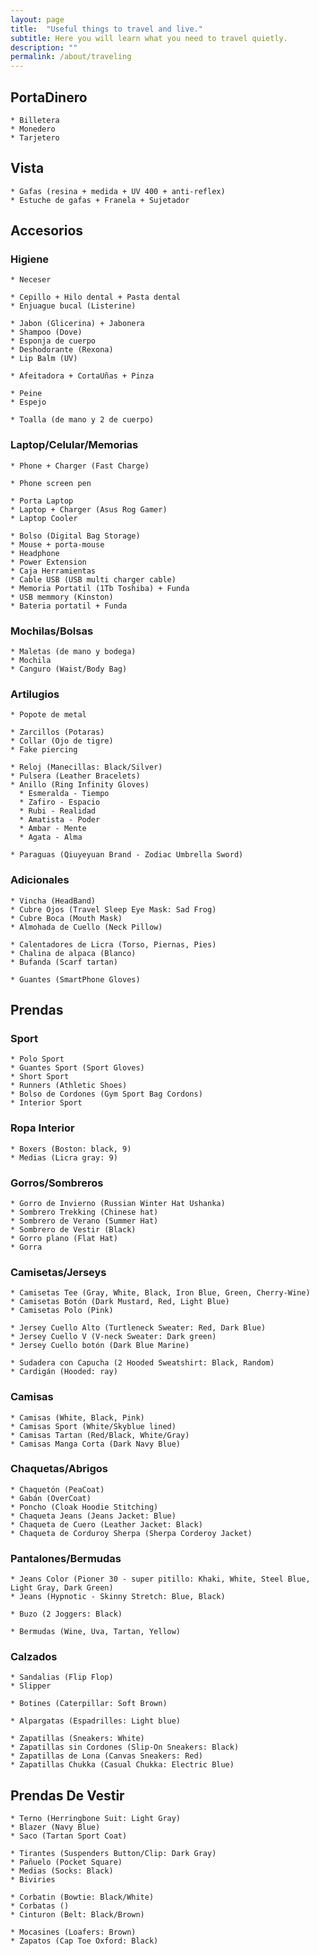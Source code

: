 ```yaml
---
layout: page
title:  "Useful things to travel and live."
subtitle: Here you will learn what you need to travel quietly.
description: ""
permalink: /about/traveling
---
```


## PortaDinero

    * Billetera  
    * Monedero  
    * Tarjetero  

## Vista

    * Gafas (resina + medida + UV 400 + anti-reflex)  
    * Estuche de gafas + Franela + Sujetador  

## Accesorios

### Higiene

    * Neceser  

    * Cepillo + Hilo dental + Pasta dental  
    * Enjuague bucal (Listerine)  
    
    * Jabon (Glicerina) + Jabonera  
    * Shampoo (Dove)  
    * Esponja de cuerpo  
    * Deshodorante (Rexona)  
    * Lip Balm (UV)  

    * Afeitadora + CortaUñas + Pinza  

    * Peine  
    * Espejo  

    * Toalla (de mano y 2 de cuerpo)  

### Laptop/Celular/Memorias

    * Phone + Charger (Fast Charge)  
    
    * Phone screen pen  

    * Porta Laptop  
    * Laptop + Charger (Asus Rog Gamer)  
    * Laptop Cooler  

    * Bolso (Digital Bag Storage)  
    * Mouse + porta-mouse  
    * Headphone  
    * Power Extension  
    * Caja Herramientas  
    * Cable USB (USB multi charger cable)  
    * Memoria Portatil (1Tb Toshiba) + Funda  
    * USB memmory (Kinston)  
    * Bateria portatil + Funda  

### Mochilas/Bolsas

    * Maletas (de mano y bodega)  
    * Mochila  
    * Canguro (Waist/Body Bag)  

### Artilugios

    * Popote de metal  

    * Zarcillos (Potaras)  
    * Collar (Ojo de tigre)  
    * Fake piercing  

    * Reloj (Manecillas: Black/Silver)  
    * Pulsera (Leather Bracelets)  
    * Anillo (Ring Infinity Gloves)  
      * Esmeralda - Tiempo
      * Zafiro - Espacio
      * Rubi - Realidad
      * Amatista - Poder
      * Ambar - Mente
      * Agata - Alma

    * Paraguas (Qiuyeyuan Brand - Zodiac Umbrella Sword)  

### Adicionales

    * Vincha (HeadBand)  
    * Cubre Ojos (Travel Sleep Eye Mask: Sad Frog)  
    * Cubre Boca (Mouth Mask)  
    * Almohada de Cuello (Neck Pillow)  

    * Calentadores de Licra (Torso, Piernas, Pies)  
    * Chalina de alpaca (Blanco)  
    * Bufanda (Scarf tartan)  

    * Guantes (SmartPhone Gloves)  

## Prendas

### Sport
  
    * Polo Sport  
    * Guantes Sport (Sport Gloves)  
    * Short Sport  
    * Runners (Athletic Shoes)  
    * Bolso de Cordones (Gym Sport Bag Cordons)  
    * Interior Sport  

### Ropa Interior

    * Boxers (Boston: black, 9)  
    * Medias (Licra gray: 9)  

### Gorros/Sombreros

    * Gorro de Invierno (Russian Winter Hat Ushanka)  
    * Sombrero Trekking (Chinese hat)  
    * Sombrero de Verano (Summer Hat)  
    * Sombrero de Vestir (Black)  
    * Gorro plano (Flat Hat)  
    * Gorra  

### Camisetas/Jerseys

    * Camisetas Tee (Gray, White, Black, Iron Blue, Green, Cherry-Wine)  
    * Camisetas Botón (Dark Mustard, Red, Light Blue)  
    * Camisetas Polo (Pink)
    
    * Jersey Cuello Alto (Turtleneck Sweater: Red, Dark Blue)  
    * Jersey Cuello V (V-neck Sweater: Dark green)  
    * Jersey Cuello botón (Dark Blue Marine)

    * Sudadera con Capucha (2 Hooded Sweatshirt: Black, Random)  
    * Cardigán (Hooded: ray)  

### Camisas

    * Camisas (White, Black, Pink)  
    * Camisas Sport (White/Skyblue lined)  
    * Camisas Tartan (Red/Black, White/Gray)  
    * Camisas Manga Corta (Dark Navy Blue)  

### Chaquetas/Abrigos

    * Chaquetón (PeaCoat)  
    * Gabán (OverCoat)  
    * Poncho (Cloak Hoodie Stitching)  
    * Chaqueta Jeans (Jeans Jacket: Blue)  
    * Chaqueta de Cuero (Leather Jacket: Black)  
    * Chaqueta de Corduroy Sherpa (Sherpa Corderoy Jacket)  

### Pantalones/Bermudas

    * Jeans Color (Pioner 30 - super pitillo: Khaki, White, Steel Blue, Light Gray, Dark Green)  
    * Jeans (Hypnotic - Skinny Stretch: Blue, Black)  

    * Buzo (2 Joggers: Black)  

    * Bermudas (Wine, Uva, Tartan, Yellow)  

### Calzados

    * Sandalias (Flip Flop)  
    * Slipper  

    * Botines (Caterpillar: Soft Brown)  

    * Alpargatas (Espadrilles: Light blue)  

    * Zapatillas (Sneakers: White)  
    * Zapatillas sin Cordones (Slip-On Sneakers: Black)  
    * Zapatillas de Lona (Canvas Sneakers: Red)  
    * Zapatillas Chukka (Casual Chukka: Electric Blue)  
    
## Prendas De Vestir

    * Terno (Herringbone Suit: Light Gray)  
    * Blazer (Navy Blue)  
    * Saco (Tartan Sport Coat)  

    * Tirantes (Suspenders Button/Clip: Dark Gray)  
    * Pañuelo (Pocket Square)  
    * Medias (Socks: Black)  
    * Biviries  

    * Corbatin (Bowtie: Black/White)  
    * Corbatas ()  
    * Cinturon (Belt: Black/Brown)  

    * Mocasines (Loafers: Brown)  
    * Zapatos (Cap Toe Oxford: Black)  

